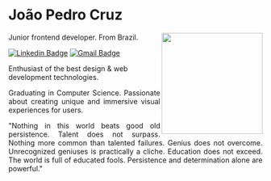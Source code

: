 # João Pedro Cruz

<div>
<img src="https://i.imgur.com/KU3TEKt.gif" align="right" heigh="150" width="200">

Junior frontend developer. From Brazil.

[![Linkedin Badge](https://img.shields.io/badge/-João%20Pedro%20Cruz-00875f?style=flat-square&logo=Linkedin&logoColor=white&link=https://www.linkedin.com/in/jo%C3%A3o-pedro-de-oliveira-cruz-99156b345)](https://www.linkedin.com/in/jo%C3%A3o-pedro-de-oliveira-cruz-99156b345) 
[![Gmail Badge](https://img.shields.io/badge/-joaocruzzdev@gmail.com-00875f?style=flat-square&logo=Gmail&logoColor=white&link=mailto:joaocruzzdev@gmail.com)](mailto:joaocruzzdev@gmail.com)

Enthusiast of the best design & web development technologies.
</div>

<p align="justify">
Graduating in Computer Science. Passionate about creating unique and immersive visual experiences for users.
</p>

<p align="justify">
"Nothing in this world beats good old persistence. Talent does not surpass. Nothing more common than talented failures. Genius does not overcome. Unrecognized geniuses is practically a cliche. Education does not exceed. The world is full of educated fools. Persistence and determination alone are powerful."
</p>
